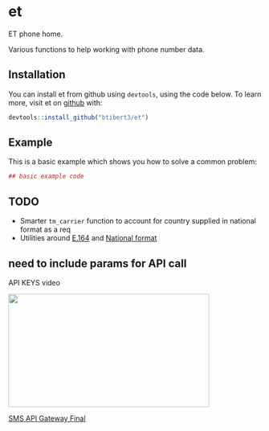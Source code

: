 # et

ET phone home.

Various functions to help working with phone number data.

## Installation

You can install et from github using `devtools`, using the code below. To learn more, visit et on  [github](https://www.github.com/btibert3/et) with:

``` r
devtools::install_github("btibert3/et")
```

## Example

This is a basic example which shows you how to solve a common problem:

``` r
## basic example code
```

## TODO

- Smarter `tm_carrier` function to account for country supplied in national format as a req
- Utilities around [E.164](https://en.wikipedia.org/wiki/E.164) and [National format](https://en.wikipedia.org/wiki/National_conventions_for_writing_telephone_numbers) 



## need to include params for API call


API KEYS video

<p><a href="https://my.textmagic.com/wizard/choose-product?wvideo=jm410ak6um"><img src="https://embedwistia-a.akamaihd.net/deliveries/c86db566d7778b6e8490a3283d8611c551789bdb.jpg?image_play_button_size=2x&amp;image_crop_resized=960x540&amp;image_play_button=1&amp;image_play_button_color=5a5a5ae0" width="400" height="225" style="width: 400px; height: 225px;"></a></p><p><a href="https://my.textmagic.com/wizard/choose-product?wvideo=jm410ak6um">SMS API Gateway Final</a></p>


